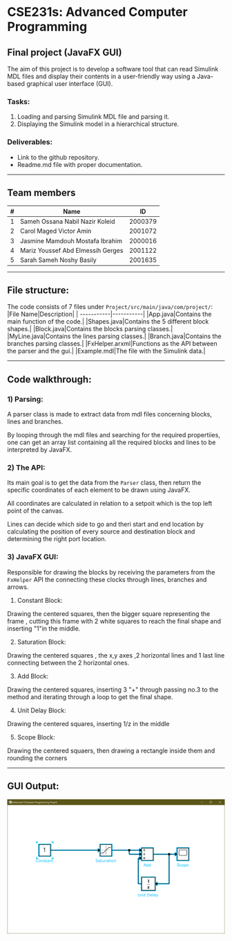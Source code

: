 # CSE231s: Advanced Computer Programming
## Final project (JavaFX GUI)
The aim of this project is to develop a software tool that can read Simulink MDL files and display their contents in a user-friendly way using a Java-based graphical user interface (GUI).


### Tasks:
1) Loading and parsing Simulink MDL file and parsing it.
2) Displaying the Simulink model in a hierarchical structure.

### Deliverables:
- Link to the github repository.
- Readme.md file with proper documentation.

---

## Team members
|#|Name|ID|
|-|-----------|-----------|
|1|Sameh Ossana Nabil Nazir Koleid|2000379|
|2|Carol Maged Victor Amin|2001072|
|3|Jasmine Mamdouh Mostafa Ibrahim|2000016|
|4|Mariz Youssef Abd Elmessih Gerges|2001122|
|5|Sarah Sameh Noshy Basily|2001635|

---

## File structure:
The code consists of 7 files under `Project/src/main/java/com/project/`:
|File Name|Description|
| -----------|-----------|
|App.java|Contains the main function of the code.|
|Shapes.java|Contains the 5 different block shapes.|
|Block.java|Contains the blocks parsing classes.|
|MyLine.java|Contains the lines parsing classes.|
|Branch.java|Contains the branches parsing classes.|
|FxHelper.arxml|Functions as the API between the parser and the gui.|
|Example.mdl|The file with the Simulink data.|

---

## Code walkthrough:

### 1) Parsing:
A parser class is made to extract data from mdl files concerning blocks, lines and branches.

By looping through the mdl files and searching for the required propertiies, one can get an array list containing all the required blocks and lines to be interpreted by JavaFX.

### 2) The API:
Its main goal is to get the data from the `Parser` class, then return the specific coordinates of each element to be drawn using JavaFX.

All coordinates are calculated in relation to a setpoit which is the top left point of the canvas.

Lines can decide which side to go and theri start and end location by calculating the position of every source and destination block and determining the right port location.


### 3) JavaFX GUI:

Responsible for drawing the blocks by receiving the parameters from the `FxHelper` API the connecting these clocks through lines, branches and arrows.

1)  Constant Block:

Drawing the centered squares, then the bigger square representing the frame , cutting this frame with 2 white squares to reach the final shape and inserting "1"in the middle.

2)  Saturation Block:

Drawing the centered squares , the x,y axes ,2 horizontal lines and 1 last line connecting between the 2 horizontal ones.

3) Add Block:

Drawing the centered squares, inserting 3 "+" through passing no.3 to the method and iterating through a loop to get the final shape.


4) Unit Delay Block:

Drawing the centered squares, inserting 1/z in the middle

5) Scope Block:

Drawing the centered squaers, then drawing a rectangle inside them and rounding the corners

---

## GUI Output:

![Output image](Output.png)
